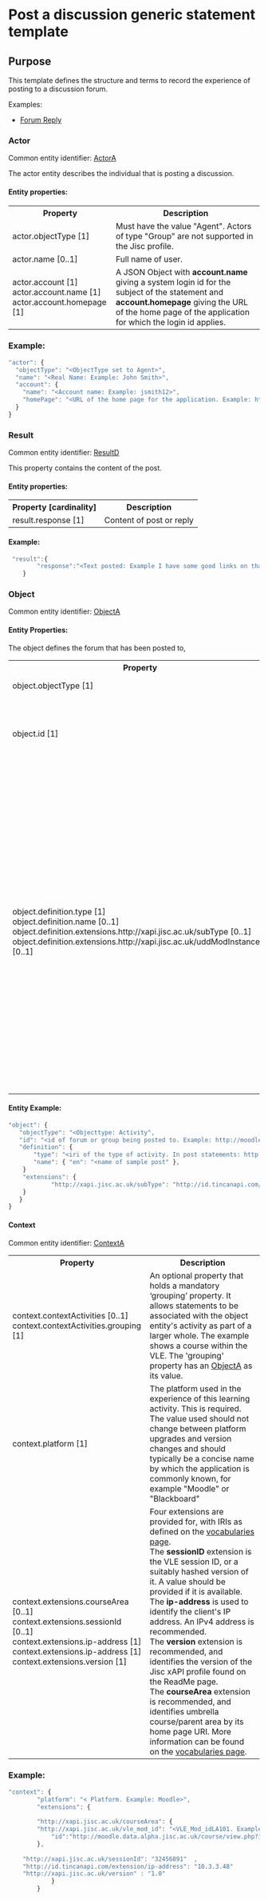 # Post a discussion generic statement template

## Purpose
This template defines the structure and terms to record the experience of posting to a discussion forum.


Examples:

- [Forum Reply](../recipes/vle/forum-post.md)

### Actor
Common entity identifier:  [ActorA](/common_structures.md#actora)

The actor entity describes the individual that is posting a discussion.

#### Entity properties:

<table>
<tr><th>Property</th><th>Description</th></tr>
<tr>
<td>actor.objectType [1]</td><td>Must have the value "Agent". Actors of type "Group" are not supported in the Jisc profile.</td>
</tr>
<tr>
<td>actor.name [0..1]</td><td>Full name of user.</td>
</tr>
<tr>
<td>	
actor.account [1] <br/>
actor.account.name [1] <br/>
actor.account.homepage [1] <br/>
</td>
<td>A JSON Object with <b>account.name</b> giving a system login id for the subject of the statement and <b>account.homepage</b> giving the URL of the home page of the application for which the login id applies.</td></tr>
</table>

### Example:

``` Javascript
"actor": {
  "objectType": "<ObjectType set to Agent>",
  "name": "<Real Name: Example: John Smith>",
  "account": {
    "name": "<Account name: Example: jsmith12>",
    "homePage": "<URL of the home page for the application. Example: https://courses.alpha.jisc.ac.uk/moodle>"
  }
}
```

### Result
Common entity identifier: [ResultD](/common_structures.md#resultd)

This property contains the content of the post.

#### Entity properties:

<table>
	<tr><th>Property [cardinality]</th><th>Description</th></tr>
	<tr><td>result.response [1]</td><td>Content of post or reply</td></tr>
</table>


#### Example:

``` javascript
 "result":{
        "response":"<Text posted: Example I have some good links on that subject, I will find them for you>"
    }
``` 

### Object
Common entity identifier: [ObjectA](/common_structures.md#objecta)

#### Entity Properties:
The object defines the forum that has been posted to,

<table>
	<tr><th>Property</th><th>Description</th></tr>
	<tr>
		<td>object.objectType [1]</td>
		<td>The value must be "Activity".</td>
	</tr>
	<tr>
		<td>object.id [1]</td>
		<td>An identifier for the object of the xAPI statement. This must be unique (within a given platform) across all object types.</td>
	</tr>
		<tr>
		<td>object.definition.type [1]<br />
	object.definition.name [0..1]<br />
	object.definition.extensions.http://xapi.jisc.ac.uk/subType [0..1]<br />
	object.definition.extensions.http://xapi.jisc.ac.uk/uddModInstanceID [0..1]</td>
		<td>A JSON object comprising both standard xAPI attributes and the Jisc profile 'subType' and 'uddModInstanceID' extensions.<br/>
    The <b>type</b> indicates the type of the object of the statement. It is required and valid values are listed on the <a href="vocabulary.md#31-activity-types">vocabulary page</a>.<br/>
    The <b>name</b> is optional.<br/>
    The <b>subType</b> extension may be used to indicate the sub-type of this activity, if applicable for the recipe being used to create the statement. This qualifies the object.objectType, and is described on the [vocabularies](vocabulary.md#32-object-definition-extensions) page.<br />
	</tr>
	
</table>

#### Entity Example:


 ``` javascript
"object": {
	"objectType": "<Objecttype: Activity",
	"id": "<id of forum or group being posted to. Example: http://moodle2.bolton.ac.uk/mod/forum/discuss.php?d=19474">	
	"definition": {
		"type": "<iri of the type of activity. In post statements: http://xapi.jisc.ac.uk/vle/forum-post>",			
		"name": { "en": "<name of sample post" },			   
	 }
	 "extensions": {
     		 "http://xapi.jisc.ac.uk/subType": "http://id.tincanapi.com/activitytype/lms"
	 }
    }
}

```

#### Context

Common entity identifier: [ContextA](/common_structures.md#contexta)


<table>
	<tr><th>Property</th><th>Description</th></tr>
	<tr>
		<td>context.contextActivities [0..1]<br />
		context.contextActivities.grouping [1]
		</td>
		<td>An optional property that holds a mandatory ‘grouping’ property. It allows statements to be associated with the object entity's activity as part of a larger whole. The example shows a course within the VLE. The 'grouping' property has an <a href="#objecta">ObjectA</a> as its value.</td>
	</tr>
	<tr>
		<td>context.platform [1]</td>
		<td>The platform used in the experience of this learning activity. This is required. The value used should not change between platform upgrades and version changes and should typically be a concise name by which the application is commonly known, for example "Moodle" or "Blackboard"</td>
	</tr>
	<tr>
		<td>context.extensions.courseArea [0..1]<br />
			context.extensions.sessionId [0..1]<br />
			context.extensions.ip-address [1]<br />
			context.extensions.ip-address [1]<br />
			context.extensions.version [1]
</td>
		<td>Four extensions are provided for, with IRIs as defined on the <a href="vocabulary.md#41-context-extensions">vocabularies page</a>.<br/>
    The <b>sessionID</b> extension is the VLE session ID, or a suitably hashed version of it. A value should be provided if it is available.<br/>
    The <b>ip-address</b> is used to identify the client's IP address. An IPv4 address is recommended.<br/>
    The <b>version</b> extension is recommended, and identifies the version of the Jisc xAPI profile found on the ReadMe page.
	<br/>
    The <b>courseArea</b> extension is recommended, and identifies umbrella course/parent area by its home page URI. More information can be found on the <a href="vocabulary.md#umbrella-course-area">vocabularies page</a>.</td>
		</tr>
</table>

### Example:

``` javascript
"context": {
        "platform": "< Platform. Example: Moodle>",
        "extensions": {
	
      	"http://xapi.jisc.ac.uk/courseArea": {
	    "http://xapi.jisc.ac.uk/vle_mod_id": "<VLE_Mod_idLA101. Example: ",
            "id":"http://moodle.data.alpha.jisc.ac.uk/course/view.php?id=4"
		},
					
	"http://xapi.jisc.ac.uk/sessionId": "32456891"  ,
	"http://id.tincanapi.com/extension/ip-address": "10.3.3.48"
	"http://xapi.jisc.ac.uk/version" : "1.0"
			}
        }
```

